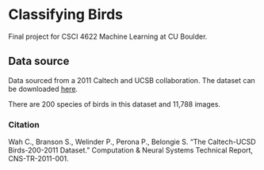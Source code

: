 # Classifying Birds
Final project for CSCI 4622 Machine Learning at CU Boulder.  

## Data source
Data sourced from a 2011 Caltech and UCSB collaboration.
The dataset can be downloaded [here](http://www.vision.caltech.edu/visipedia/CUB-200-2011.html).  

There are 200 species of birds in this dataset and 11,788 images. 

### Citation
Wah C., Branson S., Welinder P., Perona P., Belongie S. “The Caltech-UCSD Birds-200-2011 Dataset.” Computation & Neural
Systems Technical Report, CNS-TR-2011-001.